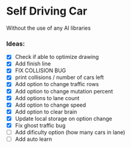 # Self Driving Car
Without the use of any AI libraries

### Ideas:
- [X] Check if able to optimize drawing
- [X] Add finish line
- [X] FIX COLLISION BUG
- [X] print collisions / number of cars left
- [X] Add option to change traffic rows
- [X] Add option to change mutation percent
- [X] Add options to lane count
- [X] Add option to change speed
- [X] Add option to clear brain
- [X] Update local storage on option change
- [X] Fix ghost traffic bug
- [ ] Add dificulty option (how many cars in lane)
- [ ] Add auto learn
